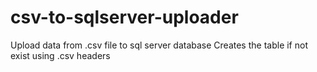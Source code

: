 # csv-to-sqlserver-uploader

Upload data from .csv file to sql server database
Creates the table if not exist using .csv headers
